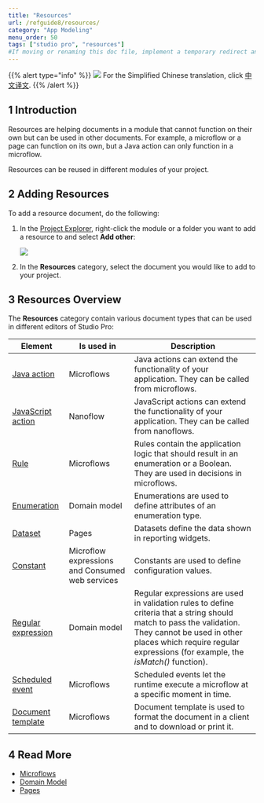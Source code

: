 ```yaml
---
title: "Resources"
url: /refguide8/resources/
category: "App Modeling"
menu_order: 50
tags: ["studio pro", "resources"]
#If moving or renaming this doc file, implement a temporary redirect and let the respective team know they should update the URL in the product. See Mapping to Products for more details. 
---
```


{{% alert type="info" %}}
<img src="attachments/chinese-translation/china.png" style="display: inline-block; margin: 0" /> For the Simplified Chinese translation, click [中文译文](https://cdn.mendix.tencent-cloud.com/documentation/refguide8/resources.pdf).
{{% /alert %}}

## 1 Introduction

Resources are helping documents in a module that cannot function on their own but can be used in other documents. For example, a microflow or a page can function on its own, but a Java action can only function in a microflow.  

Resources can be reused in different modules of your project. 

## 2 Adding Resources

To add a resource document, do the following:

1.  In the [Project Explorer](project-explorer), right-click the module or a folder you want to add a resource to and select **Add other**:

    ![](attachments/resources/project-explorer-resources.png)

2. In the **Resources** category, select the document you would like to add to your project.

## 3 Resources Overview

The **Resources** category contain various document types that can be used in different editors of Studio Pro:

| Element            | Is used in                      | Description                                                  |
| ------------------ | -------------------------------------- | ------------------------------------------------------------ |
| [Java action](java-actions) | Microflows                             | Java actions can extend the functionality of your application. They can be called from microflows. |
| [JavaScript action](javascript-actions) | Nanoflow                               | JavaScript actions can extend the functionality of your application. They can be called from nanoflows. |
| [Rule](rules)      | Microflows                             | Rules contain the application logic that should result in an enumeration or a Boolean. They are used in decisions in microflows. |
| [Enumeration](enumerations) | Domain model                           | Enumerations are used to define attributes of an enumeration type. |
| [Dataset](data-sets) | Pages                                  | Datasets define the data shown in reporting widgets.        |
| [Constant](constants) | Microflow expressions and Consumed web services | Constants are used to define configuration values.           |
| [Regular expression](regular-expressions) | Domain model                           | Regular expressions are used in validation rules to define criteria that a string should match to pass the validation. They cannot be used in other places which require regular expressions (for example, the *isMatch()* function). |
| [Scheduled event](scheduled-events) | Microflows                     | Scheduled events let the runtime execute a microflow at a specific moment in time. |
| [Document template](document-templates) | Microflows                             | Document template is used to format the document in a client and to download or print it. |

## 4 Read More

* [Microflows](microflows)
* [Domain Model](domain-model)
* [Pages](pages)
